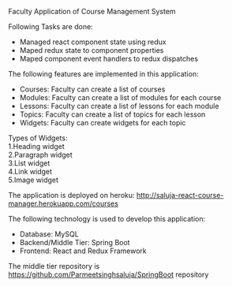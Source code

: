 Faculty Application of Course Management System

Following Tasks are done:
- Managed react component state using redux
- Maped redux state to component properties
- Maped component event handlers to redux dispatches

The following features are implemented in this application:
- Courses: Faculty can create a list of courses
- Modules: Faculty can create a list of modules for each course
- Lessons: Faculty can create a list of lessons for each module
- Topics:  Faculty can create a list of topics for each lesson 
- Widgets: Faculty can create widgets for each topic


Types of Widgets:<br/>
1.Heading widget<br/>
2.Paragraph widget<br/>
3.List widget<br/>
4.Link widget<br/>
5.Image widget<br/>

The application is deployed on heroku: http://saluja-react-course-manager.herokuapp.com/courses

The following technology is used to develop this application:
 - Database: MySQL 
 - Backend/Middle Tier: Spring Boot 
 - Frontend: React and Redux Framework

The middle tier repository is https://github.com/Parmeetsinghsaluja/SpringBoot repository

